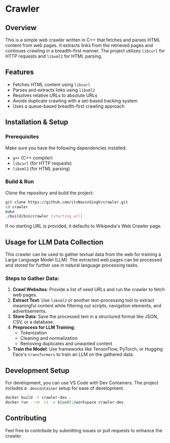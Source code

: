 # Crawler

## Overview
This is a simple web crawler written in C++ that fetches and parses HTML content from web pages. It extracts links from the retrieved pages and continues crawling in a breadth-first manner. The project utilizes `libcurl` for HTTP requests and `libxml2` for HTML parsing.

## Features
- Fetches HTML content using `libcurl`
- Parses and extracts links using `libxml2`
- Resolves relative URLs to absolute URLs
- Avoids duplicate crawling with a set-based tracking system
- Uses a queue-based breadth-first crawling approach

## Installation & Setup
### Prerequisites
Make sure you have the following dependencies installed:
- `g++` (C++ compiler)
- `libcurl` (for HTTP requests)
- `libxml2` (for HTML parsing)

### Build & Run
Clone the repository and build the project:
```sh
git clone https://github.com/itsNavinSingh/crawler.git
cd crawler
make
./build/bin/crawler [starting_url]
```
If no starting URL is provided, it defaults to Wikipedia's Web Crawler page.

## Usage for LLM Data Collection
This crawler can be used to gather textual data from the web for training a Large Language Model (LLM). The extracted web pages can be processed and stored for further use in natural language processing tasks.

### Steps to Gather Data:
1. **Crawl Websites**: Provide a list of seed URLs and run the crawler to fetch web pages.
2. **Extract Text**: Use `libxml2` or another text-processing tool to extract meaningful content while filtering out scripts, navigation elements, and advertisements.
3. **Store Data**: Save the processed text in a structured format like JSON, CSV, or a database.
4. **Preprocess for LLM Training**:
   - Tokenization
   - Cleaning and normalization
   - Removing duplicates and unwanted content
5. **Train the Model**: Use frameworks like TensorFlow, PyTorch, or Hugging Face's `transformers` to train an LLM on the gathered data.

## Development Setup
For development, you can use VS Code with Dev Containers. The project includes a `.devcontainer` setup for ease of development.
```sh
docker build -t crawler-dev .
docker run --rm -it -v $(pwd):/workspace crawler-dev
```

## Contributing
Feel free to contribute by submitting issues or pull requests to enhance the crawler.